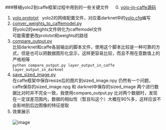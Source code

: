 ###移植yolo2到caffe框架过程中用到的一些关键文件
　
 0. [yolo-in-caffe源码](https://github.com/hustzxd/yolo2_in_caffe)</br>
 1. [yolo.prototxt](https://github.com/hustzxd/yolo2_to_caffe_tool/blob/master/yolo.prototxt)  
yolo2的网络配置文件，对应着darknet中的[yolo.cfg](https://github.com/pjreddie/darknet/blob/master/cfg/yolo.cfg)编写
 2. [conver_weights_to_caffemodel.py](https://github.com/hustzxd/yolo2_to_caffe_tool/blob/master/convert_weights_to_caffemodel.py)  
将yolo2的weights文件转化为caffemodel文件  
可能需要更改prototxt和weights的路径
 3. [compare_output.py](https://github.com/hustzxd/yolo2_to_caffe_tool/blob/master/compare_output.py)  
比较darknet和caffe各层输出的脚本文件，使用这个脚本比较是一种可靠的方式，但是也可以把数据图形化显示，这样更容易比较，而且不用在意数值上的严格相等</br>
`python compare_output.py layer_output_in_caffe layer_output_in_darknet`
 4. [save_sized_image.py](https://github.com/hustzxd/yolo2_to_caffe_tool/blob/master/save_sized_image.py)</br>
 在caffe框架中保存resize后的图片到sized_image.npy 仍然有一个问题，caffe保存的sized_image.npg 和 darknet中保存的sized_image 两个进行数据比对时并不完全一致，我使用compare_output.py 比对两个数据时，发现在一定误差范围内，数据的相似性（暂且叫这个）大概在90%多，这样应该不会影响到后边图像的特征提取</br>
 5. 效果展示</br></br>
 ![image](https://github.com/hustzxd/yolo2_to_caffe_tool/blob/master/person.jpg)
